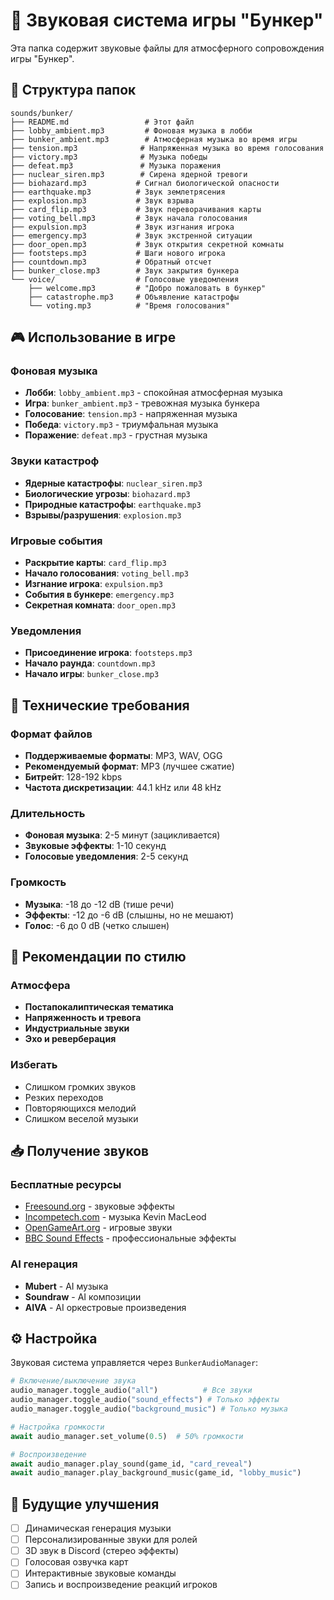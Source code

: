 # 🎵 Звуковая система игры "Бункер"

Эта папка содержит звуковые файлы для атмосферного сопровождения игры "Бункер".

## 📁 Структура папок

```
sounds/bunker/
├── README.md                 # Этот файл
├── lobby_ambient.mp3         # Фоновая музыка в лобби
├── bunker_ambient.mp3        # Атмосферная музыка во время игры
├── tension.mp3              # Напряженная музыка во время голосования
├── victory.mp3              # Музыка победы
├── defeat.mp3               # Музыка поражения
├── nuclear_siren.mp3        # Сирена ядерной тревоги
├── biohazard.mp3           # Сигнал биологической опасности
├── earthquake.mp3          # Звук землетрясения
├── explosion.mp3           # Звук взрыва
├── card_flip.mp3           # Звук переворачивания карты
├── voting_bell.mp3         # Звук начала голосования
├── expulsion.mp3           # Звук изгнания игрока
├── emergency.mp3           # Звук экстренной ситуации
├── door_open.mp3           # Звук открытия секретной комнаты
├── footsteps.mp3           # Шаги нового игрока
├── countdown.mp3           # Обратный отсчет
├── bunker_close.mp3        # Звук закрытия бункера
└── voice/                  # Голосовые уведомления
    ├── welcome.mp3         # "Добро пожаловать в бункер"
    ├── catastrophe.mp3     # Объявление катастрофы
    └── voting.mp3          # "Время голосования"
```

## 🎮 Использование в игре

### Фоновая музыка
- **Лобби**: `lobby_ambient.mp3` - спокойная атмосферная музыка
- **Игра**: `bunker_ambient.mp3` - тревожная музыка бункера
- **Голосование**: `tension.mp3` - напряженная музыка
- **Победа**: `victory.mp3` - триумфальная музыка
- **Поражение**: `defeat.mp3` - грустная музыка

### Звуки катастроф
- **Ядерные катастрофы**: `nuclear_siren.mp3`
- **Биологические угрозы**: `biohazard.mp3`
- **Природные катастрофы**: `earthquake.mp3`
- **Взрывы/разрушения**: `explosion.mp3`

### Игровые события
- **Раскрытие карты**: `card_flip.mp3`
- **Начало голосования**: `voting_bell.mp3`
- **Изгнание игрока**: `expulsion.mp3`
- **События в бункере**: `emergency.mp3`
- **Секретная комната**: `door_open.mp3`

### Уведомления
- **Присоединение игрока**: `footsteps.mp3`
- **Начало раунда**: `countdown.mp3`
- **Начало игры**: `bunker_close.mp3`

## 🔧 Технические требования

### Формат файлов
- **Поддерживаемые форматы**: MP3, WAV, OGG
- **Рекомендуемый формат**: MP3 (лучшее сжатие)
- **Битрейт**: 128-192 kbps
- **Частота дискретизации**: 44.1 kHz или 48 kHz

### Длительность
- **Фоновая музыка**: 2-5 минут (зацикливается)
- **Звуковые эффекты**: 1-10 секунд
- **Голосовые уведомления**: 2-5 секунд

### Громкость
- **Музыка**: -18 до -12 dB (тише речи)
- **Эффекты**: -12 до -6 dB (слышны, но не мешают)
- **Голос**: -6 до 0 dB (четко слышен)

## 🎨 Рекомендации по стилю

### Атмосфера
- **Постапокалиптическая тематика**
- **Напряженность и тревога**
- **Индустриальные звуки**
- **Эхо и реверберация**

### Избегать
- Слишком громких звуков
- Резких переходов
- Повторяющихся мелодий
- Слишком веселой музыки

## 📥 Получение звуков

### Бесплатные ресурсы
- [Freesound.org](https://freesound.org) - звуковые эффекты
- [Incompetech.com](https://incompetech.com) - музыка Kevin MacLeod
- [OpenGameArt.org](https://opengameart.org) - игровые звуки
- [BBC Sound Effects](http://bbcsfx.acropolis.org.uk) - профессиональные эффекты

### AI генерация
- **Mubert** - AI музыка
- **Soundraw** - AI композиции
- **AIVA** - AI оркестровые произведения

## ⚙️ Настройка

Звуковая система управляется через `BunkerAudioManager`:

```python
# Включение/выключение звука
audio_manager.toggle_audio("all")          # Все звуки
audio_manager.toggle_audio("sound_effects") # Только эффекты
audio_manager.toggle_audio("background_music") # Только музыка

# Настройка громкости
await audio_manager.set_volume(0.5)  # 50% громкости

# Воспроизведение
await audio_manager.play_sound(game_id, "card_reveal")
await audio_manager.play_background_music(game_id, "lobby_music")
```

## 🚀 Будущие улучшения

- [ ] Динамическая генерация музыки
- [ ] Персонализированные звуки для ролей
- [ ] 3D звук в Discord (стерео эффекты)
- [ ] Голосовая озвучка карт
- [ ] Интерактивные звуковые команды
- [ ] Запись и воспроизведение реакций игроков 